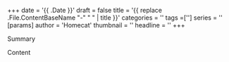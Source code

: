 +++
date = '{{ .Date }}'
draft = false
title = '{{ replace .File.ContentBaseName "-" " " | title }}'
categories = ''
tags =['']
series = ''
[params]
    author = 'Homecat'
    thumbnail = ''
    headline = ''
+++

Summary

<!--more-->

Content
